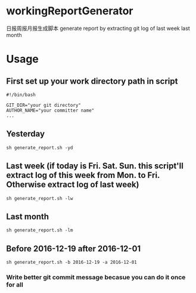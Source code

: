 # workingReportGenerator
日报周报月报生成脚本 generate report by extracting git log of last week last month

# Usage

## First set up your work directory path in script

```
#!/bin/bash

GIT_DIR="your git directory"
AUTHOR_NAME="your committer name"
...

```

## Yesterday

`sh generate_report.sh -yd`

## Last week (if today is Fri. Sat. Sun. this script'll extract log of this week from Mon. to Fri. Otherwise extract log of last week)

`sh generate_report.sh -lw`

## Last month

`sh generate_report.sh -lm`

## Before 2016-12-19 after 2016-12-01

`sh generate_report.sh -b 2016-12-19 -a 2016-12-01`


### Write better git commit message becasue you can do it once for all